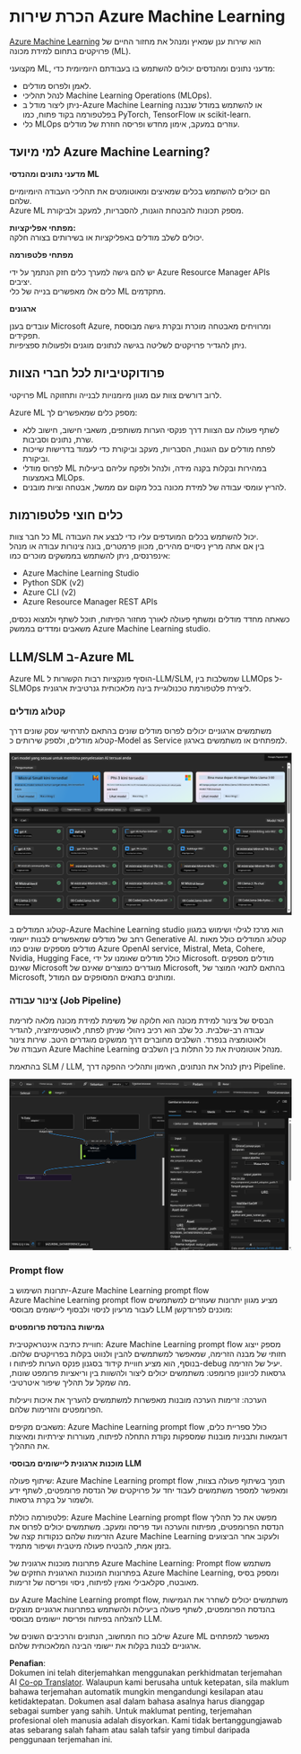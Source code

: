 <!--
CO_OP_TRANSLATOR_METADATA:
{
  "original_hash": "7fe541373802e33568e94e13226d463c",
  "translation_date": "2025-05-09T22:22:23+00:00",
  "source_file": "md/03.FineTuning/Introduce_AzureML.md",
  "language_code": "ms"
}
-->
# **הכרת שירות Azure Machine Learning**

[Azure Machine Learning](https://ml.azure.com?WT.mc_id=aiml-138114-kinfeylo) הוא שירות ענן שמאיץ ומנהל את מחזור החיים של פרויקטים בתחום למידת מכונה (ML).

מקצועני ML, מדעני נתונים ומהנדסים יכולים להשתמש בו בעבודתם היומיומית כדי:

- לאמן ולפרוס מודלים.
- לנהל תהליכי Machine Learning Operations (MLOps).
- ניתן ליצור מודל ב-Azure Machine Learning או להשתמש במודל שנבנה בפלטפורמה בקוד פתוח, כמו PyTorch, TensorFlow או scikit-learn.
- כלי MLOps עוזרים במעקב, אימון מחדש ופריסה חוזרת של מודלים.

## למי מיועד Azure Machine Learning?

**מדעני נתונים ומהנדסי ML**

הם יכולים להשתמש בכלים שמאיצים ומאוטומטים את תהליכי העבודה היומיומיים שלהם.  
Azure ML מספק תכונות להבטחת הוגנות, להסבריות, למעקב ולביקורת.

**מפתחי אפליקציות:**  
יכולים לשלב מודלים באפליקציות או בשירותים בצורה חלקה.

**מפתחי פלטפורמה**

יש להם גישה למערך כלים חזק הנתמך על ידי Azure Resource Manager APIs יציבים.  
כלים אלו מאפשרים בנייה של כלי ML מתקדמים.

**ארגונים**

עובדים בענן Microsoft Azure, ומרוויחים מאבטחה מוכרת ובקרת גישה מבוססת תפקידים.  
ניתן להגדיר פרויקטים לשליטה בגישה לנתונים מוגנים ולפעולות ספציפיות.

## פרודוקטיביות לכל חברי הצוות  
פרויקטי ML לרוב דורשים צוות עם מגוון מיומנויות לבנייה ותחזוקה.

Azure ML מספק כלים שמאפשרים לך:  
- לשתף פעולה עם הצוות דרך פנקסי הערות משותפים, משאבי חישוב, חישוב ללא שרת, נתונים וסביבות.  
- לפתח מודלים עם הוגנות, הסבריות, מעקב וביקורת כדי לעמוד בדרישות שייכות וביקורת.  
- לפרוס מודלי ML במהירות ובקלות בקנה מידה, ולנהל ולפקח עליהם ביעילות באמצעות MLOps.  
- להריץ עומסי עבודה של למידת מכונה בכל מקום עם ממשל, אבטחה וציות מובנים.

## כלים חוצי פלטפורמות

כל חבר צוות ML יכול להשתמש בכלים המועדפים עליו כדי לבצע את העבודה.  
בין אם אתה מריץ ניסויים מהירים, מכוון פרמטרים, בונה צינורות עבודה או מנהל אינפרנסים, ניתן להשתמש בממשקים מוכרים כמו:  
- Azure Machine Learning Studio  
- Python SDK (v2)  
- Azure CLI (v2)  
- Azure Resource Manager REST APIs

כשאתה מחדד מודלים ומשתף פעולה לאורך מחזור הפיתוח, תוכל לשתף ולמצוא נכסים, משאבים ומדדים בממשק Azure Machine Learning studio.

## **LLM/SLM ב-Azure ML**

Azure ML הוסיף פונקציות רבות הקשורות ל-LLM/SLM, שמשלבות בין LLMOps ל-SLMOps ליצירת פלטפורמת טכנולוגיית בינה מלאכותית גנרטיבית ארגונית.

### **קטלוג מודלים**

משתמשים ארגוניים יכולים לפרוס מודלים שונים בהתאם לתרחישי עסק שונים דרך קטלוג מודלים, ולספק שירותים כ-Model as Service למפתחים או משתמשים בארגון.

![models](../../../../translated_images/models.2450411eac222e539ffb55785a8f550d01be1030bd8eb67c9c4f9ae4ca5d64be.ms.png)

קטלוג המודלים ב-Azure Machine Learning studio הוא מרכז לגילוי ושימוש במגוון רחב של מודלים שמאפשרים לבנות יישומי Generative AI. קטלוג המודלים כולל מאות מודלים מספקים שונים כמו Azure OpenAI service, Mistral, Meta, Cohere, Nvidia, Hugging Face, כולל מודלים שאומנו על ידי Microsoft. מודלים מספקים שאינם Microsoft מוגדרים כמוצרים שאינם של Microsoft, בהתאם לתנאי המוצר של Microsoft, ומותנים בתנאים המסופקים עם המודל.

### **צינור עבודה (Job Pipeline)**

הבסיס של צינור למידת מכונה הוא חלוקה של משימת למידת מכונה מלאה לזרימת עבודה רב-שלבית. כל שלב הוא רכיב ניהולי שניתן לפתח, לאופטימיזציה, להגדיר ולאוטומציה בנפרד. השלבים מחוברים דרך ממשקים מוגדרים היטב. שירות צינור העבודה של Azure Machine Learning מנהל אוטומטית את כל התלות בין השלבים.

בהתאמת SLM / LLM, ניתן לנהל את הנתונים, האימון ותהליכי ההפקה דרך Pipeline.

![finetuning](../../../../translated_images/finetuning.b52e4aa971dfd8d3c668db913a2b419380533bd3a920d227ec19c078b7b3f309.ms.png)

### **Prompt flow**

יתרונות השימוש ב-Azure Machine Learning prompt flow  
Azure Machine Learning prompt flow מציע מגוון יתרונות שעוזרים למשתמשים לעבור מרעיון לניסוי ולבסוף ליישומים מבוססי LLM מוכנים לפרודקשן:

**גמישות בהנדסת פרומפטים**

חוויית כתיבה אינטראקטיבית: Azure Machine Learning prompt flow מספק ייצוג חזותי של מבנה הזרימה, שמאפשר למשתמשים להבין ולנווט בקלות בפרויקטים שלהם. בנוסף, הוא מציע חוויית קידוד בסגנון פנקס הערות לפיתוח ו-debug יעיל של הזרימה.  
גרסאות לכיוונון פרומפט: משתמשים יכולים ליצור ולהשוות בין וריאציות פרומפט שונות, מה שמקל על תהליך שיפור איטרטיבי.

הערכה: זרימות הערכה מובנות מאפשרות למשתמשים להעריך את איכות ויעילות הפרומפטים והזרימות שלהם.

משאבים מקיפים: Azure Machine Learning prompt flow כולל ספריית כלים, דוגמאות ותבניות מובנות שמספקות נקודת התחלה לפיתוח, מעוררות יצירתיות ומאיצות את התהליך.

**מוכנות ארגונית ליישומים מבוססי LLM**

שיתוף פעולה: Azure Machine Learning prompt flow תומך בשיתוף פעולה בצוות, ומאפשר למספר משתמשים לעבוד יחד על פרויקטים של הנדסת פרומפטים, לשתף ידע ולשמור על בקרת גרסאות.

פלטפורמה כוללת: Azure Machine Learning prompt flow מפשט את כל תהליך הנדסת הפרומפטים, מפיתוח והערכה ועד פריסה ומעקב. משתמשים יכולים לפרוס את הזרימות שלהם כנקודות קצה של Azure Machine Learning ולעקוב אחר הביצועים בזמן אמת, להבטיח פעולה מיטבית ושיפור מתמיד.

פתרונות מוכנות ארגונית של Azure Machine Learning: Prompt flow משתמש בפתרונות המוכנות הארגונית החזקים של Azure Machine Learning, ומספק בסיס מאובטח, סקלאבילי ואמין לפיתוח, ניסוי ופריסה של זרימות.

עם Azure Machine Learning prompt flow, משתמשים יכולים לשחרר את הגמישות בהנדסת הפרומפטים, לשתף פעולה ביעילות ולהשתמש בפתרונות ארגוניים מוצקים להצלחה בפיתוח ופריסת יישומים מבוססי LLM.

שילוב כוח המחשוב, הנתונים והרכיבים השונים של Azure ML מאפשר למפתחים ארגוניים לבנות בקלות את יישומי הבינה המלאכותית שלהם.

**Penafian**:  
Dokumen ini telah diterjemahkan menggunakan perkhidmatan terjemahan AI [Co-op Translator](https://github.com/Azure/co-op-translator). Walaupun kami berusaha untuk ketepatan, sila maklum bahawa terjemahan automatik mungkin mengandungi kesilapan atau ketidaktepatan. Dokumen asal dalam bahasa asalnya harus dianggap sebagai sumber yang sahih. Untuk maklumat penting, terjemahan profesional oleh manusia adalah disyorkan. Kami tidak bertanggungjawab atas sebarang salah faham atau salah tafsir yang timbul daripada penggunaan terjemahan ini.